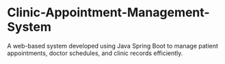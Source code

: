 # Clinic-Appointment-Management-System
A web-based system developed using Java Spring Boot to manage patient appointments, doctor schedules, and clinic records efficiently.
